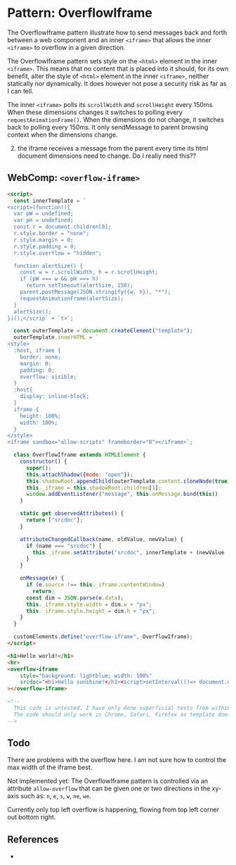 # Pattern: OverflowIframe

The OverflowIframe pattern illustrate how to send messages back and forth between a web component 
and an inner `<iframe>` that allows the inner `<iframe>` to overflow in a given direction.

The OverflowIframe pattern sets style on the `<html>` element in the inner `<iframe>`. This means
that no content that is placed into it should, for its own benefit, alter the style of `<html>` 
element in the inner `<iframe>`, neither statically nor dynamically. It does however not pose a 
security risk as far as I can tell.

The inner `<iframe>` polls its `scrollWidth` and `scrollHeight` every 150ms.
When these dimensions changes it switches to polling every `requestAnimationFrame()`.
When the dimensions do not change, it switches back to polling every 150ms.
It only sendMessage to parent browsing context when the dimensions change.

2. the iframe receives a message from the parent every time its html document dimensions need to change.
   Do I really need this??

## WebComp: `<overflow-iframe>`

```html
<script>
  const innerTemplate = `
<script>(function(){
  var pW = undefined;
  var pH = undefined;
  const r = document.children[0];
  r.style.border = "none";
  r.style.margin = 0;
  r.style.padding = 0;
  r.style.overflow = "hidden";

  function alertSize() {
    const w = r.scrollWidth, h = r.scrollHeight;
    if (pW === w && pH === h)
      return setTimeout(alertSize, 150);
    parent.postMessage(JSON.stringify({w, h}), "*");
    requestAnimationFrame(alertSize);
  }
  alertSize();
})();</scrip` + `t>`;

  const outerTemplate = document.createElement("template");
  outerTemplate.innerHTML = `
<style>
  :host, iframe {
    border: none;
    margin: 0;
    padding: 0;
    overflow: visible;
  }
  :host{
    display: inline-block;
  }
  iframe {
    height: 100%;
    width: 100%;
  }
</style>
<iframe sandbox="allow-scripts" frameborder="0"></iframe>`;

  class OverflowIframe extends HTMLElement {
    constructor() {
      super();
      this.attachShadow({mode: "open"});
      this.shadowRoot.appendChild(outerTemplate.content.cloneNode(true));
      this._iframe = this.shadowRoot.children[1];
      window.addEventListener("message", this.onMessage.bind(this))
    }

    static get observedAttributes() {
      return ["srcdoc"];
    }

    attributeChangedCallback(name, oldValue, newValue) {
      if (name === "srcdoc") {
        this._iframe.setAttribute("srcdoc", innerTemplate + (newValue || ""));
      }
    }

    onMessage(e) {
      if (e.source !== this._iframe.contentWindow)
        return;
      const dim = JSON.parse(e.data);
      this._iframe.style.width = dim.w + "px";
      this._iframe.style.height = dim.h + "px";
    }
  }

  customElements.define("overflow-iframe", OverflowIframe);
</script>

<h1>Hello world!</h1>
<hr>
<overflow-iframe
    style="background: lightblue; width: 100%"
    srcdoc="<h1>Hello sunshine!</h1><script>setInterval(()=> document.querySelector('h1').innerText += ' goodbye rain! ', 1000);</script>"
></overflow-iframe>

<!--
  This code is untested. I have only done superficial tests from within devtools in Chrome.
  The code should only work in Chrome, Safari, Firefox as template does not work in IE and Edge.
-->
```

## Todo

There are problems with the overflow here. I am not sure how to control the max width of the iframe
best.

Not implemented yet: The OverflowIframe pattern is controlled via an attribute `allow-overflow` that 
can be given one or two directions in the xy-axis such as: `n`, `e`, `s`, `w`, `ne`, `we`. 

Currently only top left overflow is happening, flowing from top left corner out bottom right.

## References

 * 